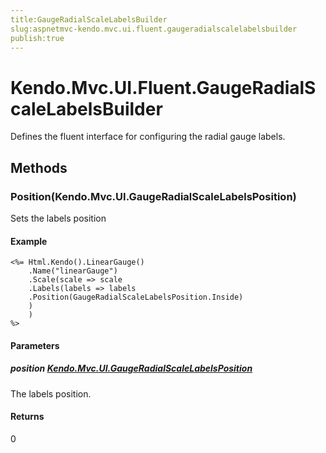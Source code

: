 ```yaml
---
title:GaugeRadialScaleLabelsBuilder
slug:aspnetmvc-kendo.mvc.ui.fluent.gaugeradialscalelabelsbuilder
publish:true
---
```


# Kendo.Mvc.UI.Fluent.GaugeRadialScaleLabelsBuilder
Defines the fluent interface for configuring the radial gauge labels.



## Methods

### Position(Kendo.Mvc.UI.GaugeRadialScaleLabelsPosition)
Sets the labels position

#### Example

    <%= Html.Kendo().LinearGauge()
        .Name("linearGauge")
        .Scale(scale => scale
        .Labels(labels => labels
        .Position(GaugeRadialScaleLabelsPosition.Inside)
        )
        )
    %>
        


#### Parameters

##### position [Kendo.Mvc.UI.GaugeRadialScaleLabelsPosition](/api/wrappers/aspnet-mvc/Kendo.Mvc.UI/GaugeRadialScaleLabelsPosition)
The labels position.



#### Returns
0



